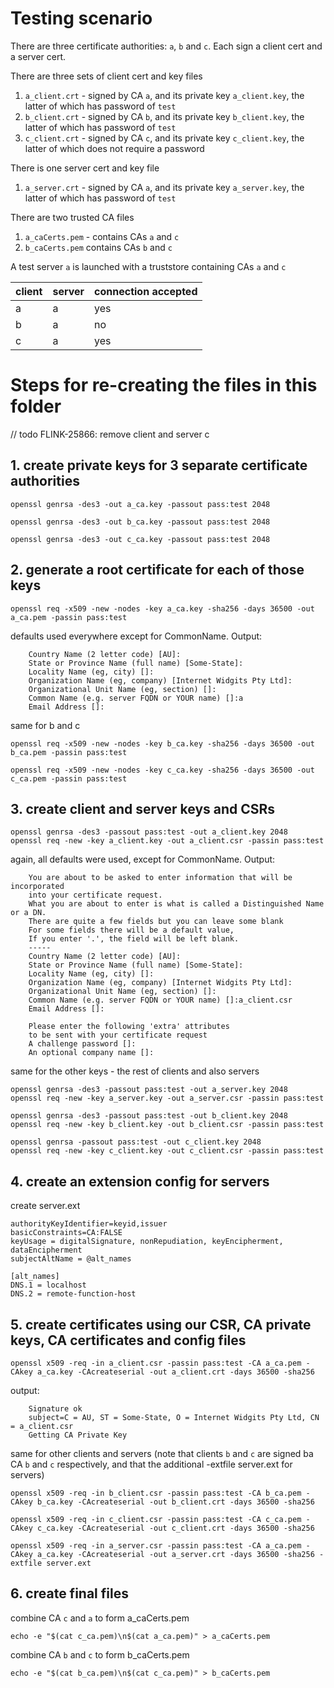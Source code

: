 # Testing scenario

There are three certificate authorities: `a`, `b` and `c`. Each sign a client cert and a server cert.

There are three sets of client cert and key files

1. `a_client.crt` - signed by CA `a`, and its private key `a_client.key`, the latter of which has password of `test`
2. `b_client.crt` - signed by CA `b`, and its private key `b_client.key`, the latter of which has password of `test`
3. `c_client.crt` - signed by CA `c`, and its private key `c_client.key`, the latter of which does not require a password

There is one server cert and key file

1. `a_server.crt` - signed by CA `a`, and its private key `a_server.key`, the latter of which has password of `test`

There are two trusted CA files

1. `a_caCerts.pem` - contains CAs `a` and `c`
2. `b_caCerts.pem` contains CAs `b` and `c`

A test server `a` is launched with a truststore containing CAs `a` and `c`

| client | server | connection accepted |
|--------|--------|---------------------|
| a      | a      | yes                 |
| b      | a      | no                  |
| c      | a      | yes                 |

# Steps for re-creating the files in this folder

// todo FLINK-25866: remove client and server c

## 1. create private keys for 3 separate certificate authorities

```shell 
openssl genrsa -des3 -out a_ca.key -passout pass:test 2048
```

```shell 
openssl genrsa -des3 -out b_ca.key -passout pass:test 2048
```

```shell 
openssl genrsa -des3 -out c_ca.key -passout pass:test 2048
```

## 2. generate a root certificate for each of those keys

```shell
openssl req -x509 -new -nodes -key a_ca.key -sha256 -days 36500 -out a_ca.pem -passin pass:test
```

defaults used everywhere except for CommonName. Output:

```text
    Country Name (2 letter code) [AU]:
    State or Province Name (full name) [Some-State]:
    Locality Name (eg, city) []:
    Organization Name (eg, company) [Internet Widgits Pty Ltd]:
    Organizational Unit Name (eg, section) []:
    Common Name (e.g. server FQDN or YOUR name) []:a
    Email Address []:
```

same for b and c

```shell
openssl req -x509 -new -nodes -key b_ca.key -sha256 -days 36500 -out b_ca.pem -passin pass:test
```

```shell
openssl req -x509 -new -nodes -key c_ca.key -sha256 -days 36500 -out c_ca.pem -passin pass:test
```

## 3. create client and server keys and CSRs

```shell
openssl genrsa -des3 -passout pass:test -out a_client.key 2048
openssl req -new -key a_client.key -out a_client.csr -passin pass:test
```

again, all defaults were used, except for CommonName. Output:

```text
    You are about to be asked to enter information that will be incorporated
    into your certificate request.
    What you are about to enter is what is called a Distinguished Name or a DN.
    There are quite a few fields but you can leave some blank
    For some fields there will be a default value,
    If you enter '.', the field will be left blank.
    -----
    Country Name (2 letter code) [AU]:
    State or Province Name (full name) [Some-State]:
    Locality Name (eg, city) []:
    Organization Name (eg, company) [Internet Widgits Pty Ltd]:
    Organizational Unit Name (eg, section) []:
    Common Name (e.g. server FQDN or YOUR name) []:a_client.csr        
    Email Address []:
    
    Please enter the following 'extra' attributes
    to be sent with your certificate request
    A challenge password []:
    An optional company name []:
```

same for the other keys - the rest of clients and also servers

```shell
openssl genrsa -des3 -passout pass:test -out a_server.key 2048
openssl req -new -key a_server.key -out a_server.csr -passin pass:test
```

```shell
openssl genrsa -des3 -passout pass:test -out b_client.key 2048
openssl req -new -key b_client.key -out b_client.csr -passin pass:test
```

```shell
openssl genrsa -passout pass:test -out c_client.key 2048
openssl req -new -key c_client.key -out c_client.csr -passin pass:test
```

## 4. create an extension config for servers

create server.ext

```text
authorityKeyIdentifier=keyid,issuer
basicConstraints=CA:FALSE
keyUsage = digitalSignature, nonRepudiation, keyEncipherment, dataEncipherment
subjectAltName = @alt_names

[alt_names]
DNS.1 = localhost
DNS.2 = remote-function-host
```

## 5. create certificates using our CSR, CA private keys, CA certificates and config files

```shell
openssl x509 -req -in a_client.csr -passin pass:test -CA a_ca.pem -CAkey a_ca.key -CAcreateserial -out a_client.crt -days 36500 -sha256
```

output:

```text
    Signature ok
    subject=C = AU, ST = Some-State, O = Internet Widgits Pty Ltd, CN = a_client.csr
    Getting CA Private Key
```

same for other clients and servers (note that clients `b` and `c` are signed ba CA `b` and `c` respectively, and that the additional -extfile server.ext for
servers)

```shell
openssl x509 -req -in b_client.csr -passin pass:test -CA b_ca.pem -CAkey b_ca.key -CAcreateserial -out b_client.crt -days 36500 -sha256
```

```shell
openssl x509 -req -in c_client.csr -passin pass:test -CA c_ca.pem -CAkey c_ca.key -CAcreateserial -out c_client.crt -days 36500 -sha256
```

```shell
openssl x509 -req -in a_server.csr -passin pass:test -CA a_ca.pem -CAkey a_ca.key -CAcreateserial -out a_server.crt -days 36500 -sha256 -extfile server.ext
```

## 6. create final files

combine CA `c` and `a` to form a_caCerts.pem

```shell
echo -e "$(cat c_ca.pem)\n$(cat a_ca.pem)" > a_caCerts.pem
```

combine CA `b` and `c` to form b_caCerts.pem

```shell
echo -e "$(cat b_ca.pem)\n$(cat c_ca.pem)" > b_caCerts.pem
```